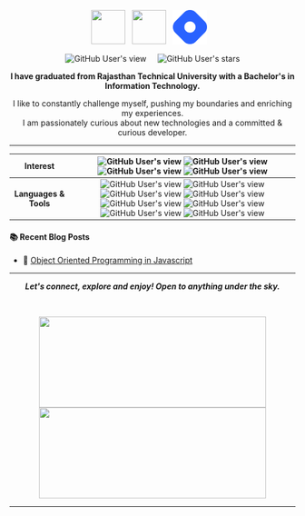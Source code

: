 <!-- img src="https://github.com/ayushi25jaiswal/ayushi-blog/assets/56766678/d93cdd74-6a85-4fd0-8b36-8f91d331e962"> -->

<p align="center">
<a href="https://github.com/ayushi25jaiswal"><img src="https://d33wubrfki0l68.cloudfront.net/a040d3fe135a512291b3bcab94c329c590e5c275/a2511/images/github-octocat.svg" width="60" height="60"></a>&nbsp;&nbsp;&nbsp;<a href="https://www.linkedin.com/in/ayushi-jaiswal-69804a216/"><img src="https://cdn4.iconfinder.com/data/icons/social-messaging-ui-color-shapes-2-free/128/social-linkedin-circle-512.png" width="60" height="60"></a>&nbsp;&nbsp;&nbsp;<a href="https://ayushi25.hashnode.dev/"><img src="https://github.com/ayushi25jaiswal/ayushi25jaiswal/blob/main/brand-icon.png" width="60" height="60"></a>&nbsp;&nbsp;&nbsp;
</p>

<p align="center">
  <img alt="GitHub User's view" src="https://komarev.com/ghpvc/?username=ayushi25jaiswal">&nbsp;&nbsp;&nbsp;&nbsp;
  <img alt="GitHub User's stars" src="https://img.shields.io/github/stars/ayushi25jaiswal?color=yellow&label=%20Stars%20">
</p>


<p align = "center"><b>
I have graduated from Rajasthan Technical University with a Bachelor's in Information Technology.</b>
</p>

<p align = "center">
I like to constantly challenge myself, pushing my boundaries and enriching my experiences. <br>I am passionately curious about new technologies and a committed & curious developer. 
</p>

---

| Interest | <img alt="GitHub User's view" src="https://img.shields.io/badge/%20-Web%20Development-%23C05CD4?style=for-the-badge"> <img alt="GitHub User's view" src="https://img.shields.io/badge/%20-Web%203-%23AA52BC?style=for-the-badge"> <img alt="GitHub User's view" src="https://img.shields.io/badge/%20-BlockChain-%239547A5?style=for-the-badge"> <img alt="GitHub User's view" src="https://img.shields.io/badge/%20-Full%20Stack-%23803D8D?style=for-the-badge"> |
| :---: | :---: |
| <b>Languages & Tools</b>    | <img alt="GitHub User's view" src="https://img.shields.io/badge/%20-C%2B%2B-%23FFEA61?style=for-the-badge"> <img alt="GitHub User's view" src="https://img.shields.io/badge/%20-Python-%23FFDD3C?style=for-the-badge"> <img alt="GitHub User's view" src="https://img.shields.io/badge/%20-JAVASCRIPT-%23E08307?style=for-the-badge"> <img alt="GitHub User's view" src="https://img.shields.io/badge/%20-NodeJs-%23F55301?style=for-the-badge"> <img alt="GitHub User's view" src="https://img.shields.io/badge/%20-React-%23DE4B00?style=for-the-badge"> <img alt="GitHub User's view" src="https://img.shields.io/badge/%20-Git-%23F03801?style=for-the-badge"> <img alt="GitHub User's view" src="https://img.shields.io/badge/%20-Docker-%23E60001?style=for-the-badge"> <img alt="GitHub User's view" src="https://img.shields.io/badge/%20-SQL-%239D0700?style=for-the-badge"> |

#### :books: Recent Blog Posts
<!-- BLOGPOSTS:START -->
 - 💫 [Object Oriented Programming in Javascript](https://ayushi25.hashnode.dev/object-oriented-programming-in-javascript)<!-- BLOGPOSTS:END -->


---

<p align = "center">
  <I><B>Let's connect, explore and enjoy! Open to anything under the sky.</B></I>
</p>

<br>

<p align = "center">
<img align="center" height="160" width="400" src="https://github-readme-stats.vercel.app/api?username=ayushi25jaiswal&theme=nightowl&show_icons=true" />
<img align="center" height="160" width="400" src="https://github-readme-stats.vercel.app/api/top-langs/?username=ayushi25jaiswal&layout=compact" />
</p>

---


